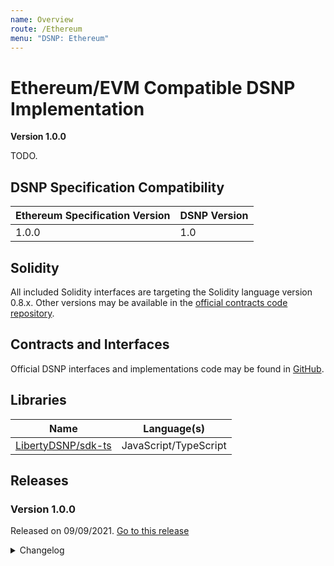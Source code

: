 ```yaml
---
name: Overview
route: /Ethereum
menu: "DSNP: Ethereum"
---
```


# Ethereum/EVM Compatible DSNP Implementation
__Version 1.0.0__

TODO.

## DSNP Specification Compatibility

| Ethereum Specification Version | DSNP Version |
| --- | --- |
| 1.0.0 | 1.0 |

## Solidity

All included Solidity interfaces are targeting the Solidity language version 0.8.x.
Other versions may be available in the [official contracts code repository](https://github.com/LibertyDSNP/contracts).

## Contracts and Interfaces

Official DSNP interfaces and implementations code may be found in [GitHub](https://github.com/LibertyDSNP/contracts).

## Libraries

| Name | Language(s) |
| --- | --- |
| [LibertyDSNP/sdk-ts](https://github.com/LibertyDSNP/sdk-ts) | JavaScript/TypeScript |

## Releases

### Version 1.0.0

Released on 09/09/2021. [Go to this release](https://github.com/LibertyDSNP/spec/tree/v1.0.0)

<details>
  <summary>Changelog</summary>
  <ul>
    <li>Initial release</li>
    <li>DSNP Spec version target 1.0.0</li>
  </ul>
</details>
